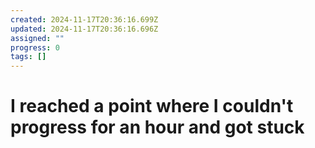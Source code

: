 ```yaml
---
created: 2024-11-17T20:36:16.699Z
updated: 2024-11-17T20:36:16.696Z
assigned: ""
progress: 0
tags: []
---
```


# I reached a point where I couldn't progress for an hour and got stuck
